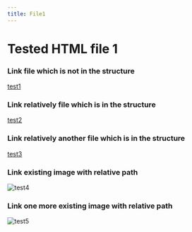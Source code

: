 ```yaml
---
title: File1
---
```


<h1>Tested HTML file 1</h1>

<h3>Link file which is not in the structure</h3>
<a href="https://github.com/gardener/gardener/blob/v1.30.0/README.md">test1</a>

<h3>Link relatively file which is in the structure</h3>
<a href="/mainTree/html-tests/nodeSelector/testedhtmlfile3">test2</a>

<h3>Link relatively another file which is in the structure</h3>
<a href="/mainTree/html-tests/nodeSelector/innerDir/testedhtmlfile5">test3</a>

<h3>Link existing image with relative path</h3>
<img title="test4" src="/__resources/gardener-docforge-logo.png">

<h3>Link one more existing image with relative path</h3>
<img title="test5" src="/__resources/gardener-docforge-logo.png">
